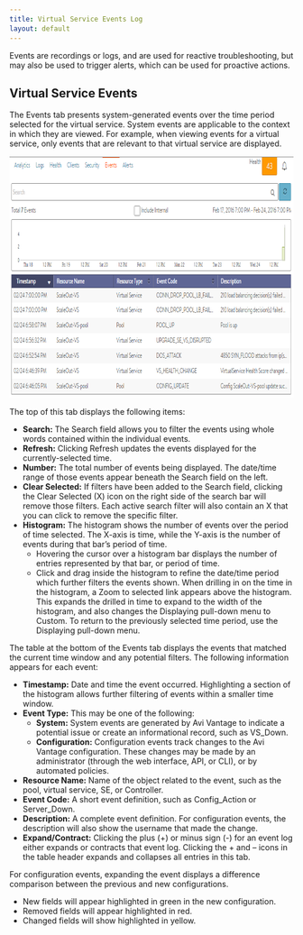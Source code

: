 ```yaml
---
title: Virtual Service Events Log
layout: default
---
```

Events are recordings or logs, and are used for reactive troubleshooting, but may also be used to trigger alerts, which can be used for proactive actions.

## Virtual Service Events

The Events tab presents system-generated events over the time period selected for the virtual service. System events are applicable to the context in which they are viewed. For example, when viewing events for a virtual service, only events that are relevant to that virtual service are displayed.

<a href="img/vs-events-tab.png"><img src="img/vs-events-tab.png" alt="vs-events-tab" width="890" height="428" class="alignnone size-full wp-image-5345"></a>

The top of this tab displays the following items:

* **Search:** The Search field allows you to filter the events using whole words contained within the individual events. 
* **Refresh:** Clicking Refresh updates the events displayed for the currently-selected time. 
* **Number:** The total number of events being displayed. The date/time range of those events appear beneath the Search field on the left. 
* **Clear Selected:** If filters have been added to the Search field, clicking the Clear Selected (X) icon on the right side of the search bar will remove those filters. Each active search filter will also contain an X that you can click to remove the specific filter. 
* **Histogram:** The histogram shows the number of events over the period of time selected. The X-axis is time, while the Y-axis is the number of events during that bar’s period of time.  
    * Hovering the cursor over a histogram bar displays the number of entries represented by that bar, or period of time. 
    * Click and drag inside the histogram to refine the date/time period which further filters the events shown. When drilling in on the time in the histogram, a Zoom to selected link appears above the histogram. This expands the drilled in time to expand to the width of the histogram, and also changes the Displaying pull-down menu to Custom. To return to the previously selected time period, use the Displaying pull-down menu.  

The table at the bottom of the Events tab displays the events that matched the current time window and any potential filters. The following information appears for each event:

* **Timestamp:** Date and time the event occurred. Highlighting a section of the histogram allows further filtering of events within a smaller time window. 
* **Event Type:** This may be one of the following:  
    * **System:** System events are generated by Avi Vantage to indicate a potential issue or create an informational record, such as VS_Down. 
    * **Configuration:** Configuration events track changes to the Avi Vantage configuration. These changes may be made by an administrator (through the web interface, API, or CLI), or by automated policies. 
* **Resource Name:** Name of the object related to the event, such as the pool, virtual service, SE, or Controller. 
* **Event Code:** A short event definition, such as Config_Action or Server_Down. 
* **Description:** A complete event definition. For configuration events, the description will also show the username that made the change. 
* **Expand/Contract:** Clicking the plus (+) or minus sign (-) for an event log either expands or contracts that event log. Clicking the + and – icons in the table header expands and collapses all entries in this tab.  

For configuration events, expanding the event displays a difference comparison between the previous and new configurations.

* New fields will appear highlighted in green in the new configuration. 
* Removed fields will appear highlighted in red. 
* Changed fields will show highlighted in yellow.   